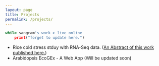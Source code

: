 ```yaml
---
layout: page
title: Projects
permalink: /projects/
---
```


```python
while sangram's work > live online
	print("forget to update here.")
```
* Rice cold stress stduy with RNA-Seq data. ([An Abstract of this work published here.](https://www.canadianjbiotech.com/CAN_J_BIOTECH/Archives/v1/Special%20Issue/cjb.2017-a187.pdf))
* Arabidopsis EcoGEx - A Web App (Will be updated soon)
